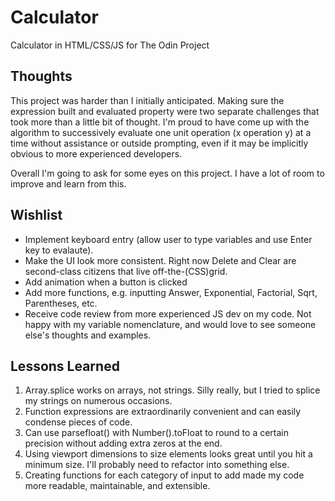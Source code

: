 # Calculator
Calculator in HTML/CSS/JS for The Odin Project

## Thoughts
This project was harder than I initially anticipated. Making sure the expression built and evaluated property were two separate challenges that took more than a little bit of thought. I'm proud to have come up with the algorithm to successively evaluate one unit operation (x operation y) at a time without assistance or outside prompting, even if it may be implicitly obvious to more experienced developers.

Overall I'm going to ask for some eyes on this project. I have a lot of room to improve and learn from this. 

## Wishlist
- Implement keyboard entry (allow user to type variables and use Enter key to evalaute).
- Make the UI look more consistent. Right now Delete and Clear are second-class citizens that live off-the-(CSS)grid. 
- Add animation when a button is clicked
- Add more functions, e.g. inputting Answer, Exponential, Factorial, Sqrt, Parentheses, etc.
- Receive code review from more experienced JS dev on my code. Not happy with my variable nomenclature, and would love to see someone else's thoughts and examples.

## Lessons Learned
1. Array.splice works on arrays, not strings. Silly really, but I tried to splice my strings on numerous occasions.
2. Function expressions are extraordinarily convenient and can easily condense pieces of code. 
3. Can use parsefloat() with Number().toFloat to round to a certain precision without adding extra zeros at the end.
4. Using viewport dimensions to size elements looks great until you hit a minimum size. I'll probably need to refactor into something else.
5. Creating functions for each category of input to add made my code more readable, maintainable, and extensible.
